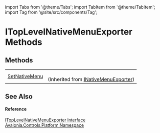 import Tabs from '@theme/Tabs'; 
import TabItem from '@theme/TabItem'; 
import Tag from '@site/src/components/Tag'; 

# ITopLevelNativeMenuExporter Methods




## Methods
<table>
<tr>
<td><a href="M_Avalonia_Controls_Platform_INativeMenuExporter_SetNativeMenu">SetNativeMenu</a></td>
<td><br />(Inherited from <a href="T_Avalonia_Controls_Platform_INativeMenuExporter">INativeMenuExporter</a>)</td>
</tr>
</table>

## See Also


#### Reference
<a href="T_Avalonia_Controls_Platform_ITopLevelNativeMenuExporter">ITopLevelNativeMenuExporter Interface</a>  
<a href="N_Avalonia_Controls_Platform">Avalonia.Controls.Platform Namespace</a>  
